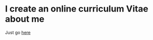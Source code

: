 # I create an online curriculum Vitae about me

Just go [here](https://clementmarcel.mcavbeast.fr)

